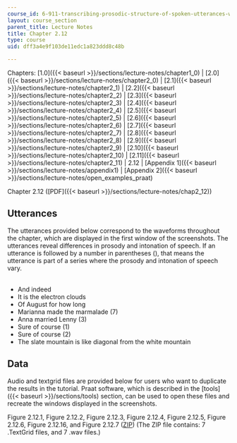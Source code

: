 ```yaml
---
course_id: 6-911-transcribing-prosodic-structure-of-spoken-utterances-with-tobi-january-iap-2006
layout: course_section
parent_title: Lecture Notes
title: Chapter 2.12
type: course
uid: dff3a4e9f103de11edc1a823ddd8c48b

---
```


Chapters: [1.0]({{< baseurl >}}/sections/lecture-notes/chapter1_0) | [2.0]({{< baseurl >}}/sections/lecture-notes/chapter2_0) | [2.1]({{< baseurl >}}/sections/lecture-notes/chapter2_1) | [2.2]({{< baseurl >}}/sections/lecture-notes/chapter2_2) | [2.3]({{< baseurl >}}/sections/lecture-notes/chapter2_3) | [2.4]({{< baseurl >}}/sections/lecture-notes/chapter2_4) | [2.5]({{< baseurl >}}/sections/lecture-notes/chapter2_5) | [2.6]({{< baseurl >}}/sections/lecture-notes/chapter2_6) | [2.7]({{< baseurl >}}/sections/lecture-notes/chapter2_7) | [2.8]({{< baseurl >}}/sections/lecture-notes/chapter2_8) | [2.9]({{< baseurl >}}/sections/lecture-notes/chapter2_9) | [2.10]({{< baseurl >}}/sections/lecture-notes/chapter2_10) | [2.11]({{< baseurl >}}/sections/lecture-notes/chapter2_11) | 2.12 | [Appendix 1]({{< baseurl >}}/sections/lecture-notes/appendix1) | [Appendix 2]({{< baseurl >}}/sections/lecture-notes/open_examples_praat)

Chapter 2.12 ([PDF]({{< baseurl >}}/sections/lecture-notes/chap2_12))

Utterances
----------

The utterances provided below correspond to the waveforms throughout the chapter, which are displayed in the first window of the screenshots. The utterances reveal differences in prosody and intonation of speech. If an utterance is followed by a number in parentheses (), that means the utterance is part of a series where the prosody and intonation of speech vary.  
 

*   And indeed
*   It is the electron clouds
*   Of August for how long
*   Marianna made the marmalade (7)
*   Anna married Lenny (3)
*   Sure of course (1)
*   Sure of course (2)
*   The slate mountain is like diagonal from the white mountain

Data
----

Audio and textgrid files are provided below for users who want to duplicate the results in the tutorial. Praat software, which is described in the [tools]({{< baseurl >}}/sections/tools) section, can be used to open these files and recreate the windows displayed in the screenshots.

Figure 2.12.1, Figure 2.12.2, Figure 2.12.3, Figure 2.12.4, Figure 2.12.5, Figure 2.12.6, Figure 2.12.16, and Figure 2.12.7 ([ZIP](/coursemedia/6-911-transcribing-prosodic-structure-of-spoken-utterances-with-tobi-january-iap-2006/c6e1b394e660cb3a28d5ee5e3e90a273_chap212.zip)) (The ZIP file contains: 7 .TextGrid files, and 7 .wav files.)